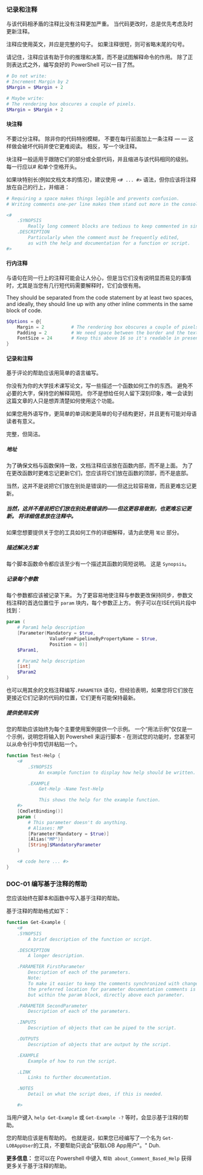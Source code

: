 ### 记录和注释

与该代码相矛盾的注释比没有注释更加严重。 当代码更改时，总是优先考虑及时更新注释。

注释应使用英文，并应是完整的句子。 如果注释很短，则可省略末尾的句号。

请记住，注释应该有助于你的推理和决策，而不是试图解释命令的作用。 除了正则表达式之外，编写良好的 PowerShell 可以一目了然。

```PowerShell
# Do not write:
# Increment Margin by 2
$Margin = $Margin + 2

# Maybe write:
# The rendering box obscures a couple of pixels.
$Margin = $Margin + 2
```

#### 块注释

不要过分注释。 除非你的代码特别模糊， 不要在每行前面加上一条注释 — — 这样做会破坏代码并使它更难阅读。  相反，写一个块注释。

块注释一般适用于跟随它们的部分或全部代码，并且缩进与该代码相同的级别。 每一行应以# 和单个空格开头。

如果块特别长(例如文档文本的情况)，建议使用 `<# ... #>` 语法，但你应该将注释放在自己的行上，并缩进：

```PowerShell
# Requiring a space makes things legible and prevents confusion.
# Writing comments one-per line makes them stand out more in the console.

<#
    .SYNOPSIS
        Really long comment blocks are tedious to keep commented in single-line mode.
    .DESCRIPTION
        Particularly when the comment must be frequently edited,
        as with the help and documentation for a function or script.
#>
```

#### 行内注释

与语句在同一行上的注释可能会让人分心，但是当它们没有说明显而易见的事情时，尤其是当您有几行短代码需要解释时，它们会很有用。

They should be separated from the code statement by at least two spaces, and ideally, they should line up with any other inline comments in the same block of code.

```PowerShell
$Options = @{
    Margin = 2          # The rendering box obscures a couple of pixels.
    Padding = 2         # We need space between the border and the text.
    FontSize = 24       # Keep this above 16 so it's readable in presentations.
}
```

#### 记录和注释

基于评论的帮助应该用简单的语言编写。

你没有为你的大学技术课写论文，写一些描述一个函数如何工作的东西。 避免不必要的大字，保持您的解释简短。 你不是想给任何人留下深刻印象，唯一会读到这篇文章的人只是想弄清楚如何使用这个功能。

如果您用外语写作，更简单的单词和更简单的句子结构更好，并且更有可能对母语读者有意义。

完整，但简洁。

##### 地址

为了确保文档与函数保持一致，文档注释应该放在函数内部，而不是上面。 为了在更改函数时更难忘记更新它们，您应该将它们放在函数的顶部，而不是底部。

当然，这并不是说把它们放在别处是错误的——但这比较容易做，而且更难忘记更新。

##### 当然，这并不是说把它们放在别处是错误的——但这更容易做到，也更难忘记更新。 将详细信息放在注释中。

如果您想要提供关于您的工具如何工作的详细解释，请为此使用 `笔记` 部分。

##### 描述解决方案

每个脚本函数命令都应该至少有一个描述其函数的简短说明。 这是 `Synopsis`。

##### 记录每个参数

每个参数都应该被记录下来。 为了更容易地使注释与参数更改保持同步，参数文档注释的首选位置位于 `param` 块内，每个参数正上方。 例子可以在ISE代码片段中找到：

```powershell
param (
    # Param1 help description
    [Parameter(Mandatory = $true,
                ValueFromPipelineByPropertyName = $true,
                Position = 0)]
    $Param1,

    # Param2 help description
    [int]
    $Param2
)
```

也可以用其余的文档注释编写`.PARAMETER` 语句，但经验表明，如果您将它们放在更接近它们记录的代码的位置，它们更有可能保持最新。

##### 提供使用实例

您的帮助应该始终为每个主要使用案例提供一个示例。 一个“用法示例”仅仅是一个示例，说明您将输入到 Powershell 来运行脚本 - 在测试您的功能时，您甚至可以从命令行中剪切并粘贴一个。

```PowerShell
function Test-Help {
    <#
        .SYNOPSIS
            An example function to display how help should be written.

        .EXAMPLE
            Get-Help -Name Test-Help

            This shows the help for the example function.
    #>
    [CmdletBinding()]
    param (
        # This parameter doesn't do anything.
        # Aliases: MP
        [Parameter(Mandatory = $true)]
        [Alias("MP")]
        [String]$MandatoryParameter
    )

    <# code here ... #>
}
```

### DOC-01 编写基于注释的帮助

您应该始终在脚本和函数中写入基于注释的帮助。

基于注释的帮助格式如下：

```PowerShell
function Get-Example {
    <#
    .SYNOPSIS
        A brief description of the function or script.

    .DESCRIPTION
        A longer description.

    .PARAMETER FirstParameter
        Description of each of the parameters.
        Note:
        To make it easier to keep the comments synchronized with changes to the parameters,
        the preferred location for parameter documentation comments is not here,
        but within the param block, directly above each parameter.

    .PARAMETER SecondParameter
        Description of each of the parameters.

    .INPUTS
        Description of objects that can be piped to the script.

    .OUTPUTS
        Description of objects that are output by the script.

    .EXAMPLE
        Example of how to run the script.

    .LINK
        Links to further documentation.

    .NOTES
        Detail on what the script does, if this is needed.

    #>
```

当用户键入 `help Get-Example` 或 `Get-Example -?` 等时，会显示基于注释的帮助。

您的帮助应该是有帮助的。 也就是说，如果您已经编写了一个名为 `Get-LOBAppUser`的工具，不要帮助只说会"获取LOB App用户"。" Duh.

**更多信息：** 您可以在 Powershell 中键入 `帮助 about_Comment_Based_Help` 获得更多关于基于注释的帮助。

